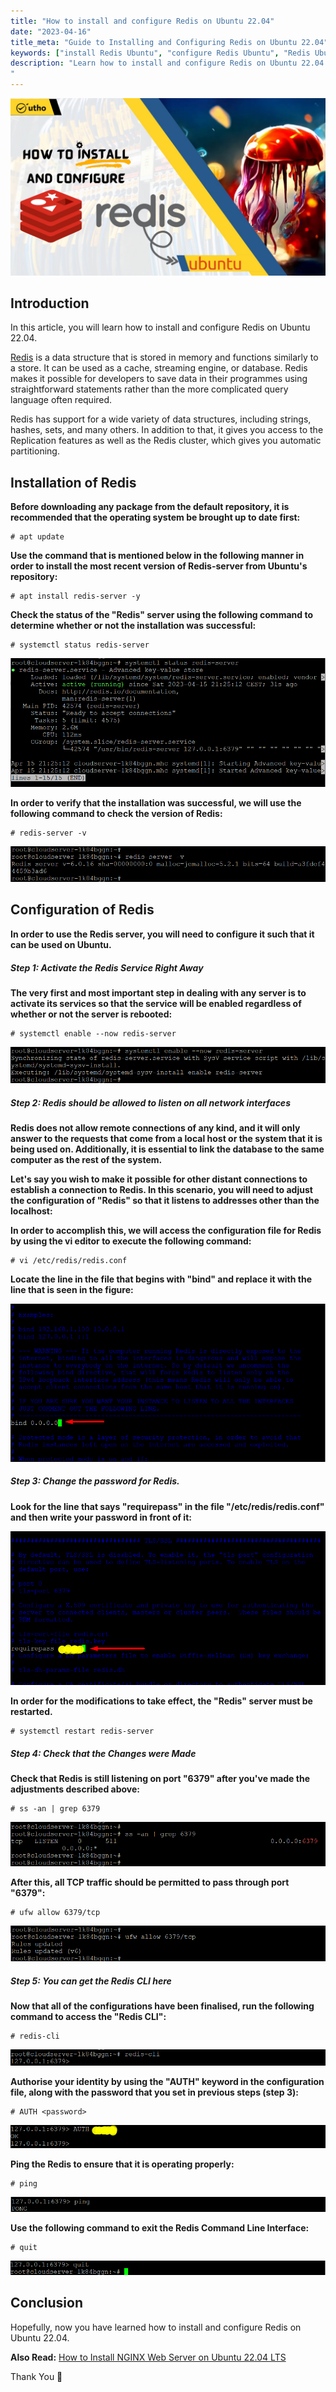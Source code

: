 ```yaml
---
title: "How to install and configure Redis on Ubuntu 22.04"
date: "2023-04-16"
title_meta: "Guide to Installing and Configuring Redis on Ubuntu 22.04"
keywords: ["install Redis Ubuntu", "configure Redis Ubuntu", "Redis Ubuntu 22.04", "Redis installation guide", "Redis setup Ubuntu", "Ubuntu Redis tutorial", "Redis server configuration", "Redis database Ubuntu"]
description: "Learn how to install and configure Redis on Ubuntu 22.04 with this comprehensive guide. Follow these steps to set up Redis, a powerful in-memory data store, for caching and database applications on your Ubuntu system.
"
---
```


![How to install and configure Redis on Ubuntu 22.04](images/How-to-install-and-configure-Redis-on-Ubuntu-22.04_utho.jpg)

## Introduction

In this article, you will learn how to install and configure Redis on Ubuntu 22.04.

[Redis](https://en.wikipedia.org/wiki/Redis) is a data structure that is stored in memory and functions similarly to a store. It can be used as a cache, streaming engine, or database. Redis makes it possible for developers to save data in their programmes using straightforward statements rather than the more complicated query language often required.

Redis has support for a wide variety of data structures, including strings, hashes, sets, and many others. In addition to that, it gives you access to the Replication features as well as the Redis cluster, which gives you automatic partitioning.

## Installation of Redis

**Before downloading any package from the default repository, it is recommended that the operating system be brought up to date first:**

```
# apt update

```

**Use the command that is mentioned below in the following manner in order to install the most recent version of Redis-server from Ubuntu's repository:**

```
# apt install redis-server -y

```

**Check the status of the "Redis" server using the following command to determine whether or not the installation was successful:**

```
# systemctl status redis-server

```

![How to install and configure Redis on Ubuntu 22.04](images/image-961.png)

**In order to verify that the installation was successful, we will use the following command to check the version of Redis:**

```
# redis-server -v

```

![How to install and configure Redis on Ubuntu 22.04](images/image-962.png)

## Configuration of Redis

**In order to use the Redis server, you will need to configure it such that it can be used on Ubuntu.**

##### Step 1: Activate the Redis Service Right Away

**The very first and most important step in dealing with any server is to activate its services so that the service will be enabled regardless of whether or not the server is rebooted:**

```
# systemctl enable --now redis-server

```

![How to install and configure Redis on Ubuntu 22.04](images/image-963.png)

##### Step 2: Redis should be allowed to listen on all network interfaces

**Redis does not allow remote connections of any kind, and it will only answer to the requests that come from a local host or the system that it is being used on. Additionally, it is essential to link the database to the same computer as the rest of the system.**

**Let's say you wish to make it possible for other distant connections to establish a connection to Redis. In this scenario, you will need to adjust the configuration of "Redis" so that it listens to addresses other than the localhost:**

**In order to accomplish this, we will access the configuration file for Redis by using the vi editor to execute the following command:**

```
# vi /etc/redis/redis.conf

```

**Locate the line in the file that begins with "bind" and replace it with the line that is seen in the figure:**

![address](images/3-16.png)

##### Step 3: Change the password for Redis.

**Look for the line that says "requirepass" in the file "/etc/redis/redis.conf" and then write your password in front of it:**

![password](images/4-14.png)

**In order for the modifications to take effect, the "Redis" server must be restarted.**

```
# systemctl restart redis-server

```

##### Step 4: Check that the Changes were Made

**Check that Redis is still listening on port "6379" after you've made the adjustments described above:**

```
# ss -an | grep 6379

```

![How to install and configure Redis on Ubuntu 22.04](images/5-15.png)

**After this, all TCP traffic should be permitted to pass through port "6379":**

```
# ufw allow 6379/tcp

```

![How to install and configure Redis on Ubuntu 22.04](images/6-12.png)

##### Step 5: You can get the Redis CLI here

**Now that all of the configurations have been finalised, run the following command to access the "Redis CLI":**

```
# redis-cli

```

![redis-cli](images/7-10.png)

**Authorise your identity by using the "AUTH" keyword in the configuration file, along with the password that you set in previous steps (step 3):**

```
# AUTH <password>

```

![password](images/8-9.png)

**Ping the Redis to ensure that it is operating properly:**

```
# ping

```

![ping](images/9-9.png)

**Use the following command to exit the Redis Command Line Interface:**

```
# quit

```

![quit](images/10-10.png)

## Conclusion

Hopefully, now you have learned how to install and configure Redis on Ubuntu 22.04.

**Also Read:** [How to Install NGINX Web Server on Ubuntu 22.04 LTS](https://utho.com/docs/tutorial/how-to-install-nginx-web-server-on-ubuntu-22-04-lts/)

Thank You 🙂

